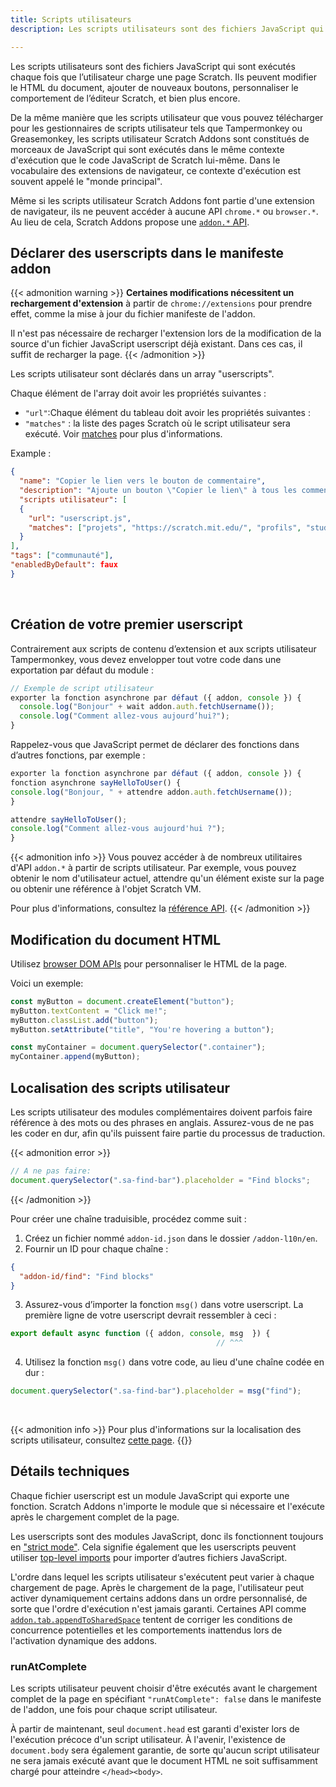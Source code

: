 ```yaml
---
title: Scripts utilisateurs
description: Les scripts utilisateurs sont des fichiers JavaScript qui sont exécutés chaque fois que l’utilisateur charge une page Scratch. Ils peuvent modifier le HTML du document, ajouter de nouveaux boutons, personnaliser le comportement de l’éditeur Scratch, et bien plus encore.

---
```


Les scripts utilisateurs sont des fichiers JavaScript qui sont exécutés chaque fois que l’utilisateur charge une page Scratch. Ils peuvent modifier le HTML du document, ajouter de nouveaux boutons, personnaliser le comportement de l’éditeur Scratch, et bien plus encore.

De la même manière que les scripts utilisateur que vous pouvez télécharger pour les gestionnaires de scripts utilisateur tels que Tampermonkey ou Greasemonkey, les scripts utilisateur Scratch Addons sont constitués de morceaux de JavaScript qui sont exécutés dans le même contexte d'exécution que le code JavaScript de Scratch lui-même. Dans le vocabulaire des extensions de navigateur, ce contexte d'exécution est souvent appelé le "monde principal".

Même si les scripts utilisateur Scratch Addons font partie d'une extension de navigateur, ils ne peuvent accéder à aucune API `chrome.*` ou `browser.*`. Au lieu de cela, Scratch Addons propose une [`addon.*` API](/docs/reference/addon-api/).


## Déclarer des userscripts dans le manifeste addon

{{< admonition warning >}}
**Certaines modifications nécessitent un rechargement d'extension** à partir de `chrome://extensions` pour prendre effet, comme la mise à jour du fichier manifeste de l'addon.

Il n'est pas nécessaire de recharger l'extension lors de la modification de la source d'un fichier JavaScript userscript déjà existant. Dans ces cas, il suffit de recharger la page.
{{< /admonition >}}

Les scripts utilisateur sont déclarés dans un array "userscripts".

Chaque élément de l'array doit avoir les propriétés suivantes :
- `"url"`:Chaque élément du tableau doit avoir les propriétés suivantes :
- `"matches"` : la liste des pages Scratch où le script utilisateur sera exécuté. Voir [matches](/docs/reference/addon-manifest/#matches) pour plus d'informations.

Example :
```json
{
  "name": "Copier le lien vers le bouton de commentaire",
  "description": "Ajoute un bouton \"Copier le lien\" à tous les commentaires sur le site Web, à côté du bouton \"Signaler\".",
  "scripts utilisateur": [
  {
    "url": "userscript.js",
    "matches": ["projets", "https://scratch.mit.edu/", "profils", "studios"]
  }
],
"tags": ["communauté"],
"enabledByDefault": faux
}
```
 

## Création de votre premier userscript

Contrairement aux scripts de contenu d’extension et aux scripts utilisateur Tampermonkey, vous devez envelopper tout votre code dans une exportation par défaut du module :
```js
// Exemple de script utilisateur
exporter la fonction asynchrone par défaut ({ addon, console }) {
  console.log("Bonjour" + wait addon.auth.fetchUsername());
  console.log("Comment allez-vous aujourd’hui?");
}
```

Rappelez-vous que JavaScript permet de déclarer des fonctions dans d’autres fonctions, par exemple :
```js
exporter la fonction asynchrone par défaut ({ addon, console }) {
fonction asynchrone sayHelloToUser() {
console.log("Bonjour, " + attendre addon.auth.fetchUsername());
}

attendre sayHelloToUser();
console.log("Comment allez-vous aujourd'hui ?");
}
```

{{< admonition info >}}
Vous pouvez accéder à de nombreux utilitaires d'API `addon.*` à partir de scripts utilisateur. Par exemple, vous pouvez obtenir le nom d'utilisateur actuel, attendre qu'un élément existe sur la page ou obtenir une référence à l'objet Scratch VM.
 

Pour plus d'informations, consultez la [référence API](/docs/reference/addon-api/).
 {{< /admonition >}}


## Modification du document HTML

Utilisez [browser DOM APIs](https://developer.mozilla.org/en-US/docs/Web/API/HTML_DOM_API) pour personnaliser le HTML de la page.

Voici un exemple:
```js
const myButton = document.createElement("button");
myButton.textContent = "Click me!";
myButton.classList.add("button");
myButton.setAttribute("title", "You're hovering a button");

const myContainer = document.querySelector(".container");
myContainer.append(myButton);
```

## Localisation des scripts utilisateur

Les scripts utilisateur des modules complémentaires doivent parfois faire référence à des mots ou des phrases en anglais. Assurez-vous de ne pas les coder en dur, afin qu'ils puissent faire partie du processus de traduction.

{{< admonition error >}}
```js
// A ne pas faire:
document.querySelector(".sa-find-bar").placeholder = "Find blocks";
```
{{< /admonition >}}

Pour créer une chaîne traduisible, procédez comme suit :
1. Créez un fichier nommé `addon-id.json` dans le dossier `/addon-l10n/en`.
2. Fournir un ID pour chaque chaîne :
```json
{
  "addon-id/find": "Find blocks"
}
```
3. Assurez-vous d’importer la fonction `msg()` dans votre userscript. La première ligne de votre userscript devrait ressembler à ceci :
```js
export default async function ({ addon, console, msg  }) {
                                              // ^^^
```
4. Utilisez la fonction `msg()` dans votre code, au lieu d'une chaîne codée en dur :
```js
document.querySelector(".sa-find-bar").placeholder = msg("find");
```
 

{{< admonition info >}}
Pour plus d'informations sur la localisation des scripts utilisateur, consultez [cette page](/docs/localization/localizing-addons/).
{{</admonition >}}


## Détails techniques

Chaque fichier userscript est un module JavaScript qui exporte une fonction. Scratch Addons n'importe le module que si nécessaire et l'exécute après le chargement complet de la page.

Les userscripts sont des modules JavaScript, donc ils fonctionnent toujours en ["strict mode"](https://developer.mozilla.org/en-US/docs/Web/JavaScript/Reference/Strict_mode). Cela signifie également que les userscripts peuvent utiliser [top-level imports](https://developer.mozilla.org/en-US/docs/Web/JavaScript/Reference/Statements/import) pour importer d’autres fichiers JavaScript.

L'ordre dans lequel les scripts utilisateur s'exécutent peut varier à chaque chargement de page. Après le chargement de la page, l'utilisateur peut activer dynamiquement certains addons dans un ordre personnalisé, de sorte que l'ordre d'exécution n'est jamais garanti. Certaines API comme [`addon.tab.appendToSharedSpace`](/docs/reference/addon-api/addon.tab/addon.tab.appendtosharedspace/) tentent de corriger les conditions de concurrence potentielles et les comportements inattendus lors de l'activation dynamique des addons.

### runAtComplete

Les scripts utilisateur peuvent choisir d'être exécutés avant le chargement complet de la page en spécifiant `"runAtComplete": false` dans le manifeste de l'addon, une fois pour chaque script utilisateur.

À partir de maintenant, seul `document.head` est garanti d'exister lors de l'exécution précoce d'un script utilisateur. À l'avenir, l'existence de `document.body` sera également garantie, de sorte qu'aucun script utilisateur ne sera jamais exécuté avant que le document HTML ne soit suffisamment chargé pour atteindre `</head><body>`.
